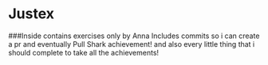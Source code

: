 # Justex
###Inside contains exercises only by Anna
Includes commits so i can create a pr and eventually Pull Shark achievement!
and also every little thing that i should complete to take all the achievements!